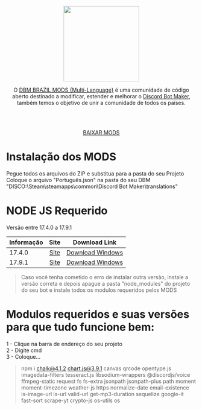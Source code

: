 
 <p align="center"><img height="200" src="https://user-images.githubusercontent.com/106641300/171318631-110c9c46-0e1e-4eb4-b6d5-a901dd5c18df.png"></p>

<p align="center">O <a href="https://discord.gg/HBc9u9tktd">DBM BRAZIL MODS {Multi-Language}</a> é uma comunidade de código aberto destinado a modificar, estender e melhorar o <a href="https://store.steampowered.com/app/682130/Discord_Bot_Maker">Discord Bot Maker</a>, também temos o objetivo de unir a comunidade de todos os países.</p>
<br><br>
<p align="center"><a href="https://github.com/DBM-Mods/Portugues/archive/refs/heads/main.zip">BAIXAR MODS</a></p>


# Instalação dos MODS
Pegue todos os arquivos do ZIP e substitua para a pasta do seu Projeto<br>
Coloque o arquivo "Português.json" na pasta do seu DBM "DISCO:\Steam\steamapps\common\Discord Bot Maker\translations"<br>

# NODE JS Requerido

Versão entre 17.4.0 a 17.9.1

| Informação    |                      Site           |     Download Link           |
| ---------- | :--------------------------------------------: |   :-------------------------------------------------: |
| 17.4.0  |  [Site](https://nodejs.org/dist/v17.4.0/)   | [Download Windows](https://nodejs.org/dist/v17.4.0/node-v17.4.0-x64.msi)   |
| 17.9.1  |  [Site](https://nodejs.org/dist/v17.9.1/)   | [Download Windows](https://nodejs.org/dist/v17.9.1/node-v17.9.1-x64.msi)   |

> Caso você tenha cometido o erro de instalar outra versão, instale a versão correta e depois apague a pasta "node_modules" do projeto do seu bot e instale todos os modulos requeridos pelos MODS


# <b>Modulos requeridos e suas versões para que tudo funcione bem:</b><br>
1 - Clique na barra de endereço do seu projeto<br>
2 - Digite cmd<br>
3 - Coloque...<br>
> npm i chalk@4.1.2 chart.js@3.9.1 canvas qrcode opentype.js imagedata-filters tesseract.js libsodium-wrappers @discordjs/voice ffmpeg-static request fs fs-extra jsonpath jsonpath-plus path moment moment-timezone weather-js https normalize-date email-existence is-image-url is-url valid-url get-mp3-duration sequelize google-it fast-sort scrape-yt crypto-js os-utils os

